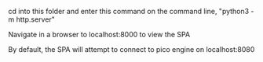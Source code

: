 cd into this folder and enter this command on the command line, "python3 -m http.server"

Navigate in a browser to localhost:8000 to view the SPA

By default, the SPA will attempt to connect to pico engine on localhost:8080
